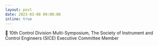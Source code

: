 ```yaml
---
layout: post
date: 2023-03-08 09:00:00
inline: true
---
```


:tada: 10th Control Division Multi-Symposium, The Society of Instrument and Control Engineers (SICE) Executive Committee Member

